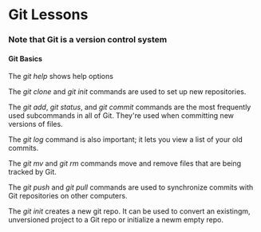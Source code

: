 # Git Lessons

### Note that Git is a version control system 

#### Git Basics
The *git help* shows help options

The *git clone* and *git init* commands are used to set up new repositories.

The *git add*, *git status*, and *git commit* commands are the most frequently used subcommands in all of Git. They're used when committing new versions of files.

The *git log* command is also important; it lets you view a list of your old commits.

The *git mv* and *git rm* commands move and remove files that are being tracked by Git. 

The *git push* and *git pull* commands are used to synchronize commits with Git repositories on other computers.

The *git init* creates a new git repo. It can be used to convert an existingm, unversioned project to a Git repo or initialize a newm empty repo. 

